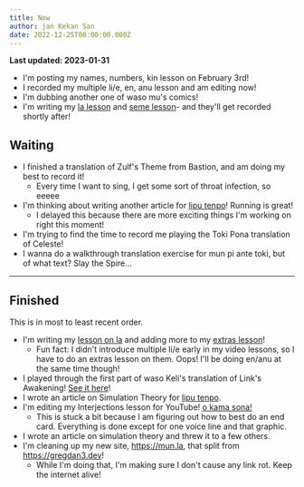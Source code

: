 ```yaml
---
title: Now
author: jan Kekan San
date: 2022-12-25T00:00:00.000Z
---
```

**Last updated: 2023-01-31**

- I'm posting my names, numbers, kin lesson on February 3rd!
- I recorded my multiple li/e, en, anu lesson and am editing now!
- I'm dubbing another one of waso mu's comics!
- I'm writing my [la lesson](/sona/la.html) and [seme lesson](/sona/seme.html)- and they'll get recorded shortly after!

## Waiting

- I finished a translation of Zulf's Theme from Bastion, and am doing my best to record it!
  - Every time I want to sing, I get some sort of throat infection, so eeeee
- I'm thinking about writing another article for [lipu tenpo](https://liputenpo.org/)! Running is great!
  - I delayed this because there are more exciting things I'm working on right this moment!
- I'm trying to find the time to record me playing the Toki Pona translation of Celeste!
- I wanna do a walkthrough translation exercise for mun pi ante toki, but of what text? Slay the Spire...

---

## Finished

This is in most to least recent order.

- I'm writing my [lesson on la](/sona/la.html) and adding more to my [extras lesson](/sona/bits.html)!
  - Fun fact: I didn't introduce multiple li/e early in my video lessons, so I have to do an extras lesson on them. Oops! I'll be doing en/anu at the same time though!
- I played through the first part of waso Keli's translation of Link's Awakening! [See it here](https://youtu.be/xi8gUvqyMm4)!
- I wrote an article on Simulation Theory for [lipu tenpo](https://liputenpo.org/).
- I'm editing my Interjections lesson for YouTube! [o kama sona!](https://youtube.com/@gregdan3d)
  - This is stuck a bit because I am figuring out how to best do an end card. Everything is done except for one voice line and that graphic.
- I wrote an article on simulation theory and threw it to a few others.
- I'm cleaning up my new site, <https://mun.la>, that split from <https://gregdan3.dev>!
  - While I'm doing that, I'm making sure I don't cause any link rot. Keep the internet alive!

